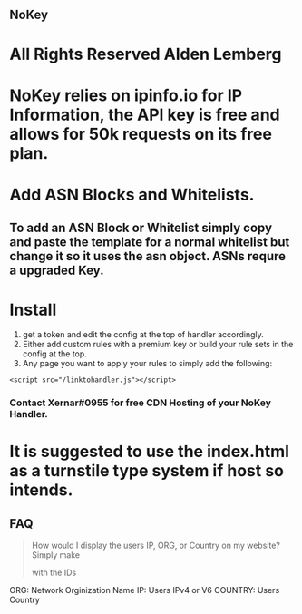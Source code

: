 
## NoKey
# All Rights Reserved Alden Lemberg

# NoKey relies on ipinfo.io for IP Information, the API key is free and allows for 50k requests on its free plan.

# Add ASN Blocks and Whitelists.
## To add an ASN Block or Whitelist simply copy and paste the template for a normal whitelist but change it so it uses the asn object. ASNs requre a upgraded Key.

# Install

1. get a token and edit the config at the top of handler accordingly.
2. Either add custom rules with a premium key or build your rule sets in the config at the top.
3. Any page you want to apply your rules to simply add the following:

```<script src="/linktohandler.js"></script>```

### Contact Xernar#0955 for free CDN Hosting of your NoKey Handler.

# It is suggested to use the index.html as a turnstile type system if host so intends.



## FAQ

> How would I display the users IP, ORG, or Country on my website?
     Simply make <p> with the IDs
 
 
 ORG: Network Orginization Name
  IP: Users IPv4 or V6
  COUNTRY: Users Country
